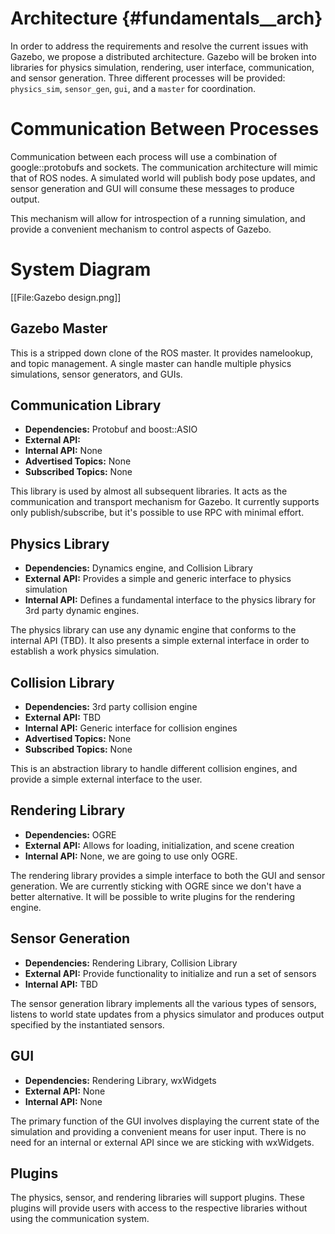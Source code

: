 Architecture {#fundamentals__arch}
======================

In order to address the requirements and resolve the current issues with Gazebo, we propose a distributed architecture. Gazebo will be broken into libraries for physics simulation, rendering, user interface, communication, and sensor generation. Three different processes will be provided: `physics_sim`, `sensor_gen`, `gui`, and a `master` for coordination. 

Communication Between Processes
==

Communication between each process will use a combination of google::protobufs and sockets. The communication architecture will mimic that of ROS nodes. A simulated world will publish body pose updates, and sensor generation and GUI will consume these messages to produce output.

This mechanism will allow for introspection of a running simulation, and provide a convenient mechanism to control aspects 
of Gazebo.

System Diagram
==
[[File:Gazebo design.png]]

Gazebo Master
--
This is a stripped down clone of the ROS master. It provides namelookup, and topic management. A single master can handle multiple physics simulations, sensor generators, and GUIs. 

Communication Library
--
 * **Dependencies:** Protobuf and boost::ASIO
 * **External API:**
 * **Internal API:** None
 * **Advertised Topics:** None
 * **Subscribed Topics:** None

This library is used by almost all subsequent libraries. It acts as the communication and transport mechanism for Gazebo. It currently supports only publish/subscribe, but it's possible to use RPC with minimal effort. 

Physics Library
--
 * **Dependencies:** Dynamics engine, and Collision Library
 * **External API:** Provides a simple and generic interface to physics simulation
 * **Internal API:** Defines a fundamental interface to the physics library for 3rd party dynamic engines.

The physics library can use any dynamic engine that conforms to the internal API (TBD). It also presents a simple external interface in order to establish a work physics simulation.

Collision Library
--
 * **Dependencies:** 3rd party collision engine
 * **External API:** TBD
 * **Internal API:** Generic interface for collision engines
 * **Advertised Topics:** None
 * **Subscribed Topics:** None

This is an abstraction library to handle different collision engines, and provide a simple external interface to the user.

Rendering Library
--
 * **Dependencies:** OGRE
 * **External API:** Allows for loading, initialization, and scene creation
 * **Internal API:** None, we are going to use only OGRE.

The rendering library provides a simple interface to both the GUI and sensor generation. We are currently sticking with OGRE since we don't have a better alternative. It will be possible to write plugins for the rendering engine.

Sensor Generation
--
 * **Dependencies:** Rendering Library, Collision Library
 * **External API:** Provide functionality to initialize and run a set of sensors
 * **Internal API:** TBD

The sensor generation library implements all the various types of sensors, listens to world state updates from a physics simulator and produces output specified by the instantiated sensors.

GUI
--
 * **Dependencies:** Rendering Library, wxWidgets
 * **External API:** None
 * **Internal API:** None

The primary function of the GUI involves displaying the current state of the simulation and providing a convenient means for user input. There is no need for an internal or external API since we are sticking with wxWidgets. 

Plugins
--
The physics, sensor, and rendering libraries will support plugins. These plugins will provide users with access to the respective libraries without using the communication system.


